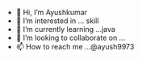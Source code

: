 - 👋 Hi, I’m Ayushkumar
- 👀 I’m interested in ... skill
- 🌱 I’m currently learning ...java 
- 💞️ I’m looking to collaborate on ...
- 📫 How to reach me ...@ayush9973
<!---
Ayush9973/Ayush9973 is a ✨ special ✨ repository because its `README.md` (this file) appears on your GitHub profile.
You can click the Preview link to take a look at your changes.
--->



